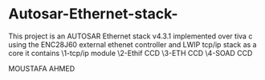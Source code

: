 # Autosar-Ethernet-stack-

This project is an AUTOSAR Ethernet stack v4.3.1 implemented over tiva c using the ENC28J60 external ethenet controller and LWIP tcp/ip stack as a core  it contains
\1-tcp/ip module 
\2-Ethif CCD
\3-ETH   CCD
\4-SOAD  CCD 

MOUSTAFA AHMED
